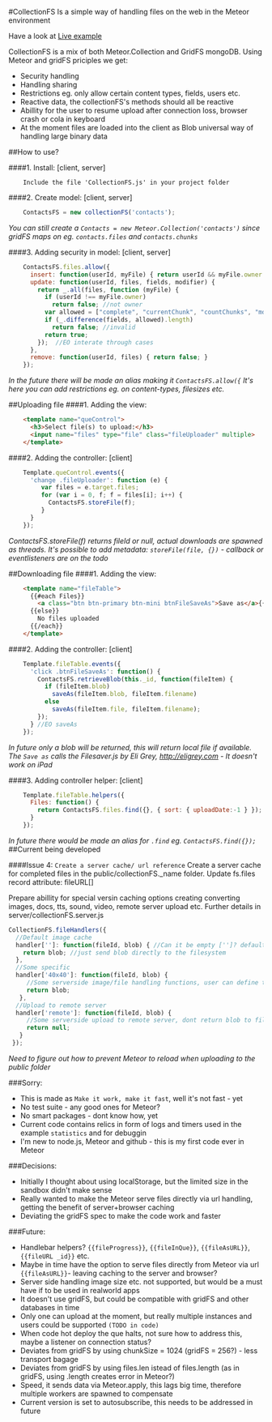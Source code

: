 #CollectionFS
Is a simple way of handling files on the web in the Meteor environment

Have a look at [Live example](http://collectionfs.meteor.com/)

CollectionFS is a mix of both Meteor.Collection and GridFS mongoDB.
Using Meteor and gridFS priciples we get:
* Security handling
* Handling sharing
* Restrictions eg. only allow certain content types, fields, users etc.
* Reactive data, the collectionFS's methods should all be reactive
* Abillity for the user to resume upload after connection loss, browser crash or cola in keyboard
* At the moment files are loaded into the client as Blob universal way of handling large binary data

##How to use?

####1. Install: [client, server]
```
    Include the file 'CollectionFS.js' in your project folder
```

####2. Create model: [client, server]
```js
    ContactsFS = new collectionFS('contacts');
```
*You can still create a ```Contacts = new Meteor.Collection('contacts')``` since gridFS maps on eg. ```contacts.files``` and ```contacts.chunks```*

####3. Adding security in model: [client, server]
```js
    ContactsFS.files.allow({
      insert: function(userId, myFile) { return userId && myFile.owner === userId; },
      update: function(userId, files, fields, modifier) {
        return _.all(files, function (myFile) {
          if (userId !== myFile.owner)
            return false; //not owner
          var allowed = ["complete", "currentChunk", "countChunks", "md5", "metadata"];
          if (_.difference(fields, allowed).length)
            return false; //invalid 
          return true;
        });  //EO interate through cases
      },
      remove: function(userId, files) { return false; }
    });
```
*In the future there will be made an alias making it ```ContactsFS.allow({```* 
*It's here you can add restrictions eg. on content-types, filesizes etc.*

##Uploading file
####1. Adding the view:
```html
    <template name="queControl">
      <h3>Select file(s) to upload:</h3>
      <input name="files" type="file" class="fileUploader" multiple>
    </template>
```

####2. Adding the controller: [client]
```js
    Template.queControl.events({
      'change .fileUploader': function (e) {
         var files = e.target.files;
         for (var i = 0, f; f = files[i]; i++) {
           ContactsFS.storeFile(f);
         }
      }
    });
```
*ContactsFS.storeFile(f) returns fileId or null, actual downloads are spawned as threads. It's possible to add metadata: ```storeFile(file, {})``` - callback or eventlisteners are on the todo*

##Downloading file
####1. Adding the view:
```html
    <template name="fileTable">
      {{#each Files}}
        <a class="btn btn-primary btn-mini btnFileSaveAs">Save as</a>{{filename}}<br/>
      {{else}}
        No files uploaded
      {{/each}}
    </template>
```

####2. Adding the controller: [client]
```js
    Template.fileTable.events({
      'click .btnFileSaveAs': function() {
        ContactsFS.retrieveBlob(this._id, function(fileItem) {
          if (fileItem.blob)
            saveAs(fileItem.blob, fileItem.filename)
          else
            saveAs(fileItem.file, fileItem.filename);
        });
      } //EO saveAs
    });
```
*In future only a blob will be returned, this will return local file if available. The `Save as` calls the Filesaver.js by Eli Grey, http://eligrey.com - It doesn't work on iPad*

####3. Adding controller helper: [client]
```js
    Template.fileTable.helpers({
      Files: function() {
        return ContactsFS.files.find({}, { sort: { uploadDate:-1 } });
      }
    });
```
*In future there would be made an alias for ```.find``` eg. ```ContactsFS.find({});```*
##Current being developed

####Issue 4: ```Create a server cache/ url reference```
Create a server cache for completed files in the public/collectionFS._name folder.
Update fs.files record attribute: fileURL[]

Prepare abillity for special versin caching options creating converting images, docs, tts, sound, video, remote server upload etc.
Further details in server/collectionFS.server.js
```js
CollectionFS.fileHandlers({
  //Default image cache
  handler['']: function(fileId, blob) { //Can it be empty ['']? default cache file
    return blob; //just send blob directly to the filesystem
  },
  //Some specific
  handler['40x40']: function(fileId, blob) {
     //Some serverside image/file handling functions, user can define this
     return blob;
   },
  //Upload to remote server
  handler['remote']: function(fileId, blob) {
     //Some serverside upload to remote server, dont return blob to filesystem
     return null;
   }
 });
```
*Need to figure out how to prevent Meteor to reload when uploading to the public folder*

###Sorry:
* This is made as ```Make it work, make it fast```, well it's not fast - yet
* No test suite - any good ones for Meteor?
* No smart packages - dont know how, yet
* Current code contains relics in form of logs and timers used in the example ```statistics``` and for debuggin
* I'm new to node.js, Meteor and github - this is my first code ever in Meteor

###Decisions:
* Initially I thought about using localStorage, but the limited size in the sandbox didn't make sense
* Really wanted to make the Meteor serve files directly via url handling, getting the benefit of server+browser caching
* Deviating the gridFS spec to make the code work and faster

###Future:
* Handlebar helpers? ```{{fileProgress}}```, ```{{fileInQue}}```, ```{{fileAsURL}}```, ```{{fileURL _id}}``` etc.
* Maybe in time have the option to serve files directly from Meteor via url ```{{fileAsURL}}```- leaving caching to the server and browser?
* Server side handling image size etc. not supported, but would be a must have if to be used in realworld apps
* It doesn't use gridFS, but could be compatible with gridFS and other databases in time
* Only one can upload at the moment, but really multiple instances and users could be supported ```(TODO in code)```
* When code hot deploy the que halts, not sure how to address this, maybe a listener on connection status?
* Deviates from gridFS by using chunkSize = 1024 (gridFS = 256?) - less transport bagage
* Deviates from gridFS by using files.len istead of files.length (as in gridFS, using .length creates error in Meteor?)
* Speed, it sends data via Meteor.apply, this lags big time, therefore multiple workers are spawned to compensate
* Current version is set to autosubscribe, this needs to be addressed in future
